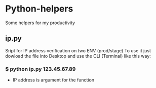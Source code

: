 # Python-helpers
Some helpers for my productivity
## ip.py
Sript for IP address verification on two ENV (prod/stage)
To use it just dowload the file into Desktop and use the CLI (Terminal) like this way:
###  $ python ip.py 123.45.67.89
  - IP address is argument for the function
